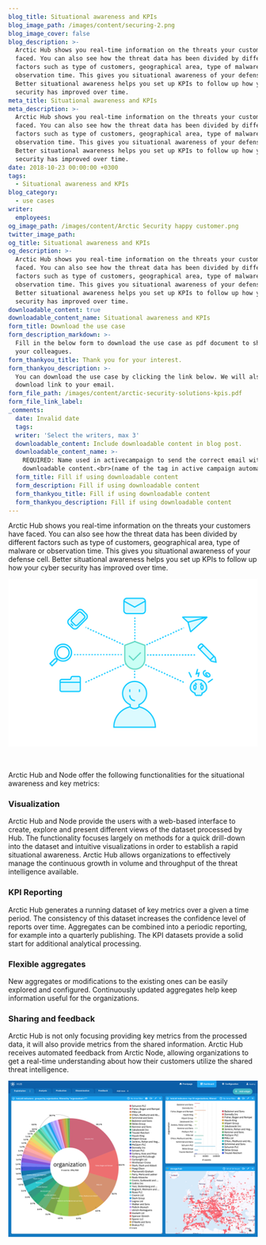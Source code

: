```yaml
---
blog_title: Situational awareness and KPIs
blog_image_path: /images/content/securing-2.png
blog_image_cover: false
blog_description: >-
  Arctic Hub shows you real-time information on the threats your customers have
  faced. You can also see how the threat data has been divided by different
  factors such as type of customers, geographical area, type of malware or
  observation time. This gives you situational awareness of your defense cell.
  Better situational awareness helps you set up KPIs to follow up how your cyber
  security has improved over time.
meta_title: Situational awareness and KPIs
meta_description: >-
  Arctic Hub shows you real-time information on the threats your customers have
  faced. You can also see how the threat data has been divided by different
  factors such as type of customers, geographical area, type of malware or
  observation time. This gives you situational awareness of your defense cell.
  Better situational awareness helps you set up KPIs to follow up how your cyber
  security has improved over time.
date: 2018-10-23 00:00:00 +0300
tags:
  - Situational awareness and KPIs
blog_category:
  - use cases
writer:
  employees:
og_image_path: /images/content/Arctic Security happy customer.png
twitter_image_path:
og_title: Situational awareness and KPIs
og_description: >-
  Arctic Hub shows you real-time information on the threats your customers have
  faced. You can also see how the threat data has been divided by different
  factors such as type of customers, geographical area, type of malware or
  observation time. This gives you situational awareness of your defense cell.
  Better situational awareness helps you set up KPIs to follow up how your cyber
  security has improved over time.
downloadable_content: true
downloadable_content_name: Situational awareness and KPIs
form_title: Download the use case
form_description_markdown: >-
  Fill in the below form to download the use case as pdf document to share with
  your colleagues.
form_thankyou_title: Thank you for your interest.
form_thankyou_description: >-
  You can download the use case by clicking the link below. We will also send a
  download link to your email.
form_file_path: /images/content/arctic-security-solutions-kpis.pdf
form_file_link_label:
_comments:
  date: Invalid date
  tags:
  writer: 'Select the writers, max 3'
  downloadable_content: Include downloadable content in blog post.
  downloadable_content_name: >-
    REQUIRED: Name used in activecampaign to send the correct email with
    downloadable content.<br>(name of the tag in active campaign automation)
  form_title: Fill if using downloadable content
  form_description: Fill if using downloadable content
  form_thankyou_title: Fill if using downloadable content
  form_thankyou_description: Fill if using downloadable content
---
```


Arctic Hub shows you real-time information on the threats your customers have faced. You can also see how the threat data has been divided by different factors such as type of customers, geographical area, type of malware or observation time. This gives you situational awareness of your defense cell. Better situational awareness helps you set up KPIs to follow up how your cyber security has improved over time.

![](/images/content/securing-2.png)

 

Arctic Hub and Node offer the following functionalities for the situational awareness and key metrics:

### Visualization

Arctic Hub and Node provide the users with a web-based interface to create, explore and present different views of the dataset processed by Hub. The functionality focuses largely on methods for a quick drill-down into the dataset and intuitive visualizations in order to establish a rapid situational awareness. Arctic Hub allows organizations to effectively manage the continuous growth in volume and throughput of the threat intelligence available.

### KPI Reporting

Arctic Hub generates a running dataset of key metrics over a given a time period. The consistency of this dataset increases the confidence level of reports over time. Aggregates can be combined into a periodic reporting, for example into a quarterly publishing. The KPI datasets provide a solid start for additional analytical processing.

### Flexible aggregates

New aggregates or modifications to the existing ones can be easily explored and configured. Continuously updated aggregates help keep information useful for the organizations.

### Sharing and feedback

Arctic Hub is not only focusing providing key metrics from the processed data, it will also provide metrics from the shared information. Arctic Hub receives automated feedback from Arctic Node, allowing organizations to get a real-time understanding about how their customers utilize the shared threat intelligence.

![](/images/content/exploitation-3.png)